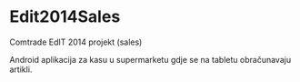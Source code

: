 Edit2014Sales
=============

Comtrade EdIT  2014 projekt (sales)

Android aplikacija za kasu u supermarketu gdje se na tabletu obračunavaju artikli.

